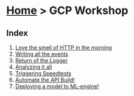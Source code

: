 [Home](../) > GCP Workshop
================================

Index
-----
1. [Love the smell of HTTP in the morning](love-the-smell-of-http)
2. [Writing all the events](writing-all-the-events)
3. [Return of the Logger](return-of-the-logger)
4. [Analyzing it all](analyzing-it-all)
5. [Triggering Speedtests](triggering-speedtests)
6. [Automate the API Build!](automate-the-api-build)
7. [Deploying a model to ML-engine!](ml-engine/index)
